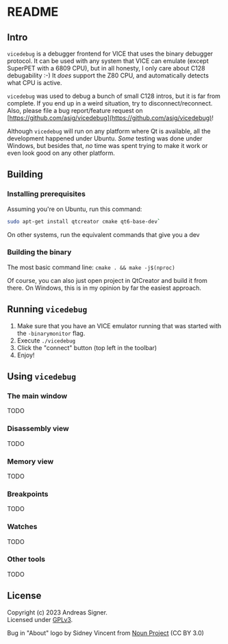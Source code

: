 # README

## Intro

`vicedebug` is a debugger frontend for VICE that uses the binary debugger 
protocol. It can be used with any system that VICE can emulate (except 
SuperPET with a 6809 CPU), but in all honesty, I only care about C128
debugability :-) It *does* support the Z80 CPU, and automatically detects
what CPU is active.

`vicedebug` was used to debug a bunch of small C128 intros, but it 
is far from complete. If you end up in a weird situation, try to
disconnect/reconnect. Also, please file a bug report/feature request
on [https://github.com/asig/vicedebug](https://github.com/asig/vicedebug)!

Although `vicedebug` will run on any platform where Qt is available,
all the development happened under Ubuntu. *Some* testing was done under
Windows, but besides that, *no* time was spent trying to make it work
or even look good on any other platform. 

## Building

### Installing prerequisites
Assuming you're on Ubuntu, run this command:

```bash
sudo apt-get install qtcreator cmake qt6-base-dev`
```

On other systems, run the equivalent commands that give you a dev

### Building the binary

The most basic command line: `cmake . && make -j$(nproc)`

Of course, you can also just open project in QtCreator and build it from there.
On Windows, this is in my opinion by far the easiest approach.


## Running `vicedebug`
1. Make sure that you have an VICE emulator running that was started with the `-binarymonitor` flag.
2. Execute `./vicedebug` 
3. Click the "connect" button (top left in the toolbar)
4. Enjoy! 

## Using `vicedebug`

### The main window
TODO

### Disassembly view
TODO

### Memory view
TODO

### Breakpoints
TODO

### Watches
TODO

### Other tools
TODO

## License
Copyright (c) 2023 Andreas Signer.  
Licensed under [GPLv3](https://www.gnu.org/licenses/gpl-3.0).

Bug in "About" logo by Sidney Vincent from [Noun Project](https://thenounproject.com/browse/icons/term/insect/) (CC BY 3.0)
